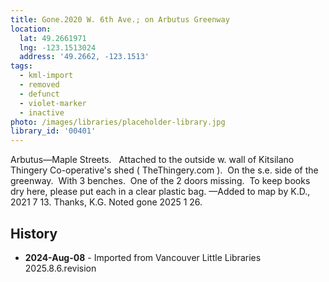 ```yaml
---
title: Gone.2020 W. 6th Ave.; on Arbutus Greenway
location:
  lat: 49.2661971
  lng: -123.1513024
  address: '49.2662, -123.1513'
tags:
  - kml-import
  - removed
  - defunct
  - violet-marker
  - inactive
photo: /images/libraries/placeholder-library.jpg
library_id: '00401'
---
```

Arbutus—Maple Streets.  
Attached to the outside w. wall of 
Kitsilano Thingery Co-operative's shed 
( TheThingery.com ).  On the s.e. side of the greenway.  With 3 benches.  One of the 2 doors missing.  To keep books dry here, please put each in a clear plastic bag.
—Added to map by K.D., 2021 7 13. Thanks, K.G.
Noted gone 2025 1 26.

## History
- **2024-Aug-08** - Imported from Vancouver Little Libraries 2025.8.6.revision
